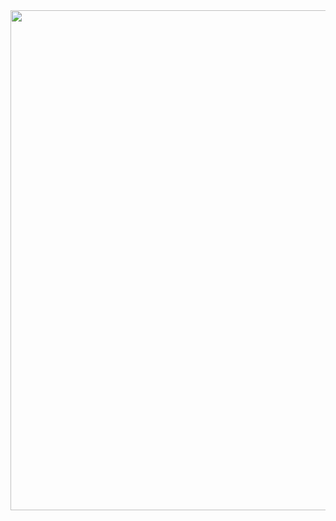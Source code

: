 <div align="center">
    <img src="https://github-readme-stats.vercel.app/api?username=GustavoSchip&show_icons=true&theme=dark" width="1920" height="800">
</div>
